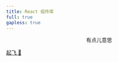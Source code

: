 ```yaml
---
title: React 组件库
full: true
gapless: true
---
```


<div align="center" class="dumi-theme-title">有点儿意思</div>
<!-- <div class="wrapper"></div> -->

<a class="go" href="/components/button">起飞 🤟</a>

